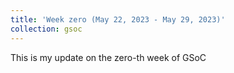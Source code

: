 ```yaml
---
title: 'Week zero (May 22, 2023 - May 29, 2023)'
collection: gsoc
---
```


This is my update on the zero-th week of GSoC